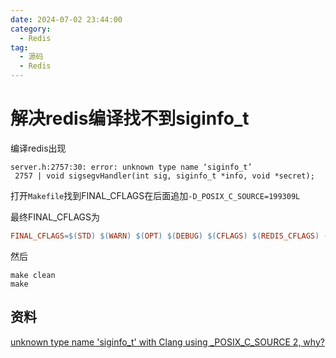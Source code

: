 ```yaml
---
date: 2024-07-02 23:44:00
category:
  - Redis
tag:
  - 源码
  - Redis
---
```


# 解决redis编译找不到siginfo_t

编译redis出现
```
server.h:2757:30: error: unknown type name ‘siginfo_t’
 2757 | void sigsegvHandler(int sig, siginfo_t *info, void *secret);
```



打开`Makefile`找到FINAL_CFLAGS在后面追加`-D_POSIX_C_SOURCE=199309L`

最终FINAL_CFLAGS为

```makefile
FINAL_CFLAGS=$(STD) $(WARN) $(OPT) $(DEBUG) $(CFLAGS) $(REDIS_CFLAGS) -D_POSIX_C_SOURCE=199309L
```

然后

```
make clean
make
```

 ## 资料

 [unknown type name 'siginfo_t' with Clang using _POSIX_C_SOURCE 2, why?](https://stackoverflow.com/questions/22912674/unknown-type-name-siginfo-t-with-clang-using-posix-c-source-2-why)